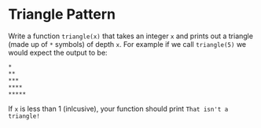 # Triangle Pattern

Write a function `triangle(x)` that takes an integer `x` and prints out a triangle (made up of `*` symbols) of depth `x`.
For example if we call `triangle(5)` we would expect the output to be:

```
*
**
***
****
*****
```

If `x` is less than 1 (inlcusive), your function should print `That isn't a triangle!`
